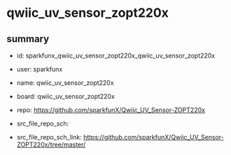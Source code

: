 # qwiic_uv_sensor_zopt220x
 
## summary 
* id: sparkfunx_qwiic_uv_sensor_zopt220x_qwiic_uv_sensor_zopt220x
* user: sparkfunx
* name: qwiic_uv_sensor_zopt220x
* board: qwiic_uv_sensor_zopt220x
* repo: https://github.com/sparkfunX/Qwiic_UV_Sensor-ZOPT220x



* src_file_repo_sch: 
* src_file_repo_sch_link: https://github.com/sparkfunX/Qwiic_UV_Sensor-ZOPT220x/tree/master/






